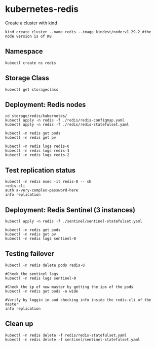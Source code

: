 # kubernetes-redis

Create a cluster with [kind](https://kind.sigs.k8s.io/docs/user/quick-start/)
```
kind create cluster --name redis --image kindest/node:v1.29.2 #the node version is of K8
```
## Namespace
```
kubectl create ns redis
```
## Storage Class
```
kubectl get storageclass
```
## Deployment: Redis nodes

```
cd storage/redis/kubernetes/
kubectl apply -n redis -f ./redis/redis-configmap.yaml
kubectl apply -n redis -f ./redis/redis-statefulset.yaml

kubectl -n redis get pods
kubectl -n redis get pv

kubectl -n redis logs redis-0
kubectl -n redis logs redis-1
kubectl -n redis logs redis-2
```
## Test replication status

```
kubectl -n redis exec -it redis-0 -- sh
redis-cli 
auth a-very-complex-password-here
info replication
```
## Deployment: Redis Sentinel (3 instances)

```
kubectl apply -n redis -f ./sentinel/sentinel-statefulset.yaml

kubectl -n redis get pods
kubectl -n redis get pv
kubectl -n redis logs sentinel-0
```

## Testing failover

```
kubectl -n redis delete pods redis-0

#Check the sentinel logs
kubectl -n redis logs sentinel-0

#Check the ip of new master by getting the ips of the pods
kubectl -n redis get pods -o wide

#Verify by loggin in and checking info inside the redis-cli of the master
info replication
```
## Clean up

```
kubectl -n redis delete -f redis/redis-statefulset.yaml
kubectl -n redis delete -f sentinel/sentinel-statefulset.yaml
```